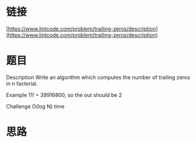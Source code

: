 
# 链接
 [https://www.lintcode.com/problem/trailing-zeros/description](https://www.lintcode.com/problem/trailing-zeros/description)

# 题目
Description
Write an algorithm which computes the number of trailing zeros in n factorial.

Example
11! = 39916800, so the out should be 2

Challenge
O(log N) time

# 思路
